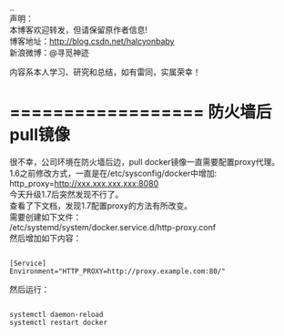 ..  
声明：   
本博客欢迎转发，但请保留原作者信息!   
博客地址：http://blog.csdn.net/halcyonbaby   
新浪微博：@寻觅神迹

内容系本人学习、研究和总结，如有雷同，实属荣幸！   

==================
防火墙后pull镜像
==================
很不幸，公司环境在防火墙后边，pull docker镜像一直需要配置proxy代理。    
1.6之前修改方式，一直是在/etc/sysconfig/docker中增加:      
http_proxy=http://xxx.xxx.xxx.xxx:8080     
今天升级1.7后突然发现不行了。    
查看了下文档，发现1.7配置proxy的方法有所改变。   
需要创建如下文件：    
/etc/systemd/system/docker.service.d/http-proxy.conf  
然后增加如下内容：  
<pre><code>
[Service]
Environment="HTTP_PROXY=http://proxy.example.com:80/"
</code></pre>
然后运行：  
<pre><code>
systemctl daemon-reload
systemctl restart docker
</code></pre>
    

